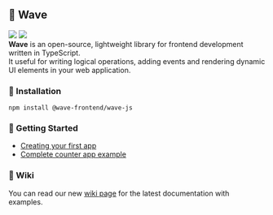 ## 🌊 Wave
<img src="https://img.shields.io/badge/version-v1.0.6-blue"/> <img src="https://img.shields.io/badge/license-MIT-green"/><br/>
**Wave** is an open-source, lightweight library for frontend development written in TypeScript.<br/>
It useful for writing logical operations, adding events and rendering dynamic UI elements in your web application.

### 📄 Installation
```
npm install @wave-frontend/wave-js
```

### 👋 Getting Started
- [Creating your first app](https://github.com/wiresnchains/wave/wiki/Creating-your-first-app)
- [Complete counter app example](https://github.com/wiresnchains/wave-counter)

### 📖 Wiki
You can read our new [wiki page](https://github.com/flowxrc/wave/wiki) for the latest documentation with examples.